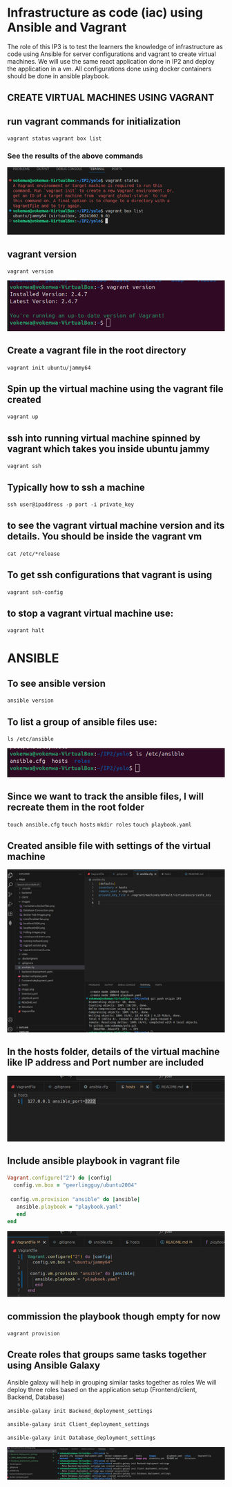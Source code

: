 # **Infrastructure as code (iac) using Ansible and Vagrant**
The role of this IP3 is to test the learners the knowledge of infrastructure as code using Ansible for server configurations and vagrant to create virtual machines. We will use the same react application done in IP2 and deploy the application in a vm. All configurations done using docker containers should be done in ansible playbook.

## **CREATE VIRTUAL MACHINES USING VAGRANT**

## run vagrant commands for initialization
`vagrant status`
`vagrant box list`

### See the results of the above commands

![Images](Images/vagrantcommands.png)

## vagrant version

`vagrant version`

![Images](Images/vagrant-version.png)

## Create a vagrant file in the root directory

`vagrant init ubuntu/jammy64`

## Spin up the virtual machine using the vagrant file created

`vagrant up`

## ssh into running virtual machine spinned by vagrant which takes you inside ubuntu jammy

`vagrant ssh`

## Typically how to ssh a machine

`ssh user@ipaddress -p port -i private_key`

## to see the vagrant virtual machine version and its details. You should be inside the vagrant vm

`cat /etc/*release`


## To get ssh configurations that vagrant is using

`vagrant ssh-config`

## to stop a vagrant virtual machine use:

`vagrant halt`

# **ANSIBLE**

## To see ansible version

`ansible version`

## To list a group of ansible files use:

`ls /etc/ansible`

![Images](Images/ListofAnsibleFiles.png)

## Since we want to track the ansible files, I will recreate them in the root folder

`touch ansible.cfg` `touch hosts` `mkdir roles` `touch playbook.yaml`

## Created ansible file with settings of the virtual machine


![Images](Images/Virtualmachine-settings.png)


## In the hosts folder, details of the virtual machine like IP address and Port number are included

![Images](Images/Detailsof-Hostsfile.png)

## Include ansible playbook in vagrant file

```ruby
Vagrant.configure("2") do |config| 
  config.vm.box = "geerlingguy/ubuntu2004"

 config.vm.provision "ansible" do |ansible|
   ansible.playbook = "playbook.yaml"
   end
end

```
![Images](Images/vagrantfile.png)

## commission the playbook though empty for now

`vagrant provision`

## Create roles that groups same tasks together using Ansible Galaxy

Ansible galaxy will help in grouping similar tasks together as roles
We will deploy three roles based on the application setup (Frontend/client, Backend, Database)

`ansible-galaxy init Backend_deployment_settings`

`ansible-galaxy init Client_deployment_settings`

`ansible-galaxy init Database_deployment_settings`


![Image](Images/Ansible-roles.png)